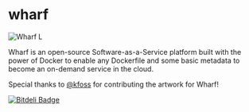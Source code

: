 wharf
=====

![Wharf L](https://raw.github.com/cglewis/wharf/master/static/wharf_icon.png "Wharf")

Wharf is an open-source Software-as-a-Service platform built with the power of Docker to enable any Dockerfile and some basic metadata to become an on-demand service in the cloud.

Special thanks to [@kfoss](http://github.com/kfoss) for contributing the artwork for Wharf!

[![Bitdeli Badge](https://d2weczhvl823v0.cloudfront.net/cglewis/wharf/trend.png)](https://bitdeli.com/free "Bitdeli Badge")

